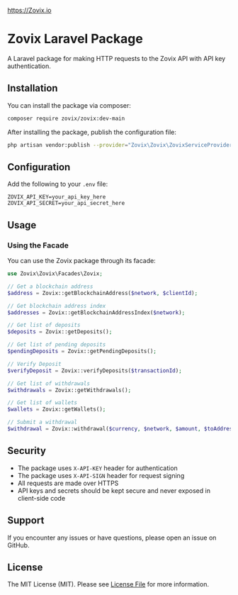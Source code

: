 https://Zovix.io
# Zovix Laravel Package

A Laravel package for making HTTP requests to the Zovix API with API key authentication.

## Installation

You can install the package via composer:

```bash
composer require zovix/zovix:dev-main
```

After installing the package, publish the configuration file:

```bash
php artisan vendor:publish --provider="Zovix\Zovix\ZovixServiceProvider" --tag="config"
```

## Configuration

Add the following to your `.env` file:

```env
ZOVIX_API_KEY=your_api_key_here
ZOVIX_API_SECRET=your_api_secret_here
```

## Usage

### Using the Facade

You can use the Zovix package through its facade:

```php
use Zovix\Zovix\Facades\Zovix;

// Get a blockchain address
$address = Zovix::getBlockchainAddress($network, $clientId);

// Get blockchain address index
$addresses = Zovix::getBlockchainAddressIndex($network);

// Get list of deposits
$deposits = Zovix::getDeposits();

// Get list of pending deposits
$pendingDeposits = Zovix::getPendingDeposits();

// Verify Deposit
$verifyDeposit = Zovix::verifyDeposits($transactionId);

// Get list of withdrawals
$withdrawals = Zovix::getWithdrawals();

// Get list of wallets
$wallets = Zovix::getWallets();

// Submit a withdrawal
$withdrawal = Zovix::withdrawal($currency, $network, $amount, $toAddress);
```

## Security

- The package uses `X-API-KEY` header for authentication
- The package uses `X-API-SIGN` header for request signing
- All requests are made over HTTPS
- API keys and secrets should be kept secure and never exposed in client-side code

## Support

If you encounter any issues or have questions, please open an issue on GitHub.

## License

The MIT License (MIT). Please see [License File](LICENSE.md) for more information. 

